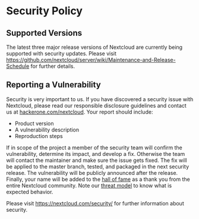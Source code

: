 # Security Policy

## Supported Versions

The latest three major release versions of Nextcloud are currently being supported with security updates.
Please visit https://github.com/nextcloud/server/wiki/Maintenance-and-Release-Schedule for further details.

## Reporting a Vulnerability

Security is very important to us. If you have discovered a security issue with Nextcloud,
please read our responsible disclosure guidelines and contact us at [hackerone.com/nextcloud](https://hackerone.com/nextcloud).
Your report should include:

- Product version
- A vulnerability description
- Reproduction steps

If in scope of the project a member of the security team will confirm the vulnerability, determine its impact, and develop a fix.
Otherwise the team will contact the maintainer and make sure the issue gets fixed.
The fix will be applied to the master branch, tested, and packaged in the next security release.
The vulnerability will be publicly announced after the release. Finally, your name will be added
to the [hall of fame](https://hackerone.com/nextcloud/thanks) as a thank you from the entire Nextcloud community. Note our
[threat model](https://nextcloud.com/security/threat-model) to know what is expected behavior.


Please visit https://nextcloud.com/security/ for further information about security.
